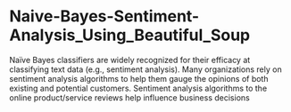 # Naive-Bayes-Sentiment-Analysis_Using_Beautiful_Soup
Naïve Bayes classifiers are widely recognized for their efficacy at classifying text data (e.g., sentiment analysis). Many organizations rely on sentiment analysis algorithms to help them gauge the opinions of both existing and potential customers. Sentiment analysis algorithms to the online product/service reviews help influence business decisions
